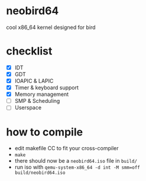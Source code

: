 # neobird64

cool x86_64 kernel designed for bird

# checklist

- [x] IDT
- [x] GDT
- [x] IOAPIC & LAPIC
- [x] Timer & keyboard support
- [x] Memory management
- [ ] SMP & Scheduling
- [ ] Userspace
# how to compile

- edit makefile CC to fit your cross-compiler
- `make`
- there should now be a `neobird64.iso` file in `build/`
- run iso with `qemu-system-x86_64 -d int -M smm=off build/neobird64.iso`



 